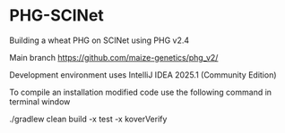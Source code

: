 # PHG-SCINet
Building a wheat PHG on SCINet using PHG v2.4

Main branch
https://github.com/maize-genetics/phg_v2/

Development environment uses IntelliJ IDEA 2025.1 (Community Edition)

To compile an installation modified code use the following command in terminal window

./gradlew clean build -x test -x koverVerify

